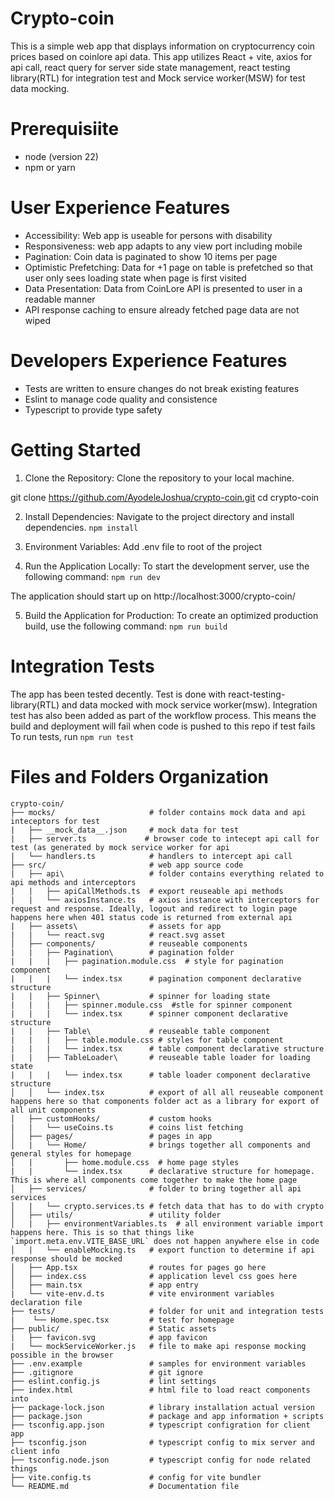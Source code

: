 # Crypto-coin

This is a simple web app that displays information on cryptocurrency coin prices based on coinlore api data. This app utilizes React + vite, axios for api call, react query for server side state management, react testing library(RTL) for integration test and Mock service worker(MSW) for test data mocking.

# Prerequisiite

- node (version 22)
- npm or yarn

# User Experience Features

- Accessibility: Web app is useable for persons with disability
- Responsiveness: web app adapts to any view port including mobile
- Pagination: Coin data is paginated to show 10 items per page
- Optimistic Prefetching: Data for +1 page on table is prefetched so that user only sees loading state when page is first visited
- Data Presentation: Data from CoinLore API is presented to user in a readable manner
- API response caching to ensure already fetched page data are not wiped

# Developers Experience Features

- Tests are written to ensure changes do not break existing features
- Eslint to manage code quality and consistence
- Typescript to provide type safety

# Getting Started

1. Clone the Repository:
   Clone the repository to your local machine.

git clone https://github.com/AyodeleJoshua/crypto-coin.git
cd crypto-coin

2. Install Dependencies:
   Navigate to the project directory and install dependencies.
   `npm install`

3. Environment Variables:
   Add .env file to root of the project

4. Run the Application Locally:
   To start the development server, use the following command:
   `npm run dev`

The application should start up on http://localhost:3000/crypto-coin/

5. Build the Application for Production:
   To create an optimized production build, use the following command:
   `npm run build`

# Integration Tests

The app has been tested decently. Test is done with react-testing-library(RTL) and data mocked with mock service worker(msw).
Integration test has also been added as part of the workflow process. This means the build and deployment will fail when code is pushed to this repo if test fails
To run tests, run
`npm run test`

# Files and Folders Organization

```
crypto-coin/
├── mocks/                     # folder contains mock data and api inteceptors for test
|   ├── __mock_data__.json     # mock data for test
|   ├── server.ts             # browser code to intecept api call for test (as generated by mock service worker for api
|   └── handlers.ts            # handlers to intercept api call
├── src/                       # web app source code
|   ├── api\                   # folder contains everything related to api methods and interceptors
|   |   ├── apiCallMethods.ts  # export reuseable api methods
|   |   └── axiosInstance.ts   # axios instance with interceptors for request and response. Ideally, logout and redirect to login page happens here when 401 status code is returned from external api
|   ├── assets\                # assets for app
|   |   └── react.svg          # react.svg asset
│   ├── components/            # reuseable components
|   |   ├── Pagination\        # pagination folder
|   |   |   ├── pagination.module.css  # style for pagination component
|   |   |   └── index.tsx      # pagination component declarative structure
|   |   ├── Spinner\           # spinner for loading state
|   |   |   ├── spinner.module.css  #stle for spinner component
|   |   |   └── index.tsx      # spinner component declarative structure
|   |   ├── Table\             # reuseable table component
|   |   |   ├── table.module.css # styles for table component
|   |   |   └── index.tsx      # table component declarative structure
|   |   ├── TableLoader\       # reuseable table loader for loading state
|   |   |   └── index.tsx      # table loader component declarative structure
│   │   └── index.tsx          # export of all all reuseable component happens here so that components folder act as a library for export of all unit components
│   ├── customHooks/           # custom hooks
|   |   └── useCoins.ts        # coins list fetching
│   ├── pages/                 # pages in app
│   |   └── Home/              # brings together all components and general styles for homepage
│   |       ├── home.module.css  # home page styles
|   |       └── index.tsx      # declarative structure for homepage. This is where all components come together to make the home page
│   ├── services/              # folder to bring together all api services
│   |   └── crypto.services.ts # fetch data that has to do with crypto
│   ├── utils/                 # utility folder
│   |   ├── environmentVariables.ts  # all environment variable import happens here. This is so that things like `import.meta.env.VITE_BASE_URL` does not happen anywhere else in code
│   |   └── enableMocking.ts   # export function to determine if api response should be mocked
│   ├── App.tsx                # routes for pages go here
│   ├── index.css              # application level css goes here
│   ├── main.tsx               # app entry
|   └── vite-env.d.ts          # vite environment variables declaration file
├── tests/                     # folder for unit and integration tests
|    └── Home.spec.tsx         # test for homepage
├── public/                    # Static assets
|   ├── favicon.svg            # app favicon
|   └── mockServiceWorker.js   # file to make api response mocking possible in the browser
├── .env.example               # samples for environment variables
├── .gitignore                 # git ignore
├── eslint.config.js           # lint settings
├── index.html                 # html file to load react components into
├── package-lock.json          # library installation actual version
├── package.json               # package and app information + scripts
├── tsconfig.app.json          # typescript configration for client app
├── tsconfig.json              # typescript config to mix server and client info
├── tsconfig.node.json         # typescript config for node related things
├── vite.config.ts             # config for vite bundler
└── README.md                  # Documentation file
```
